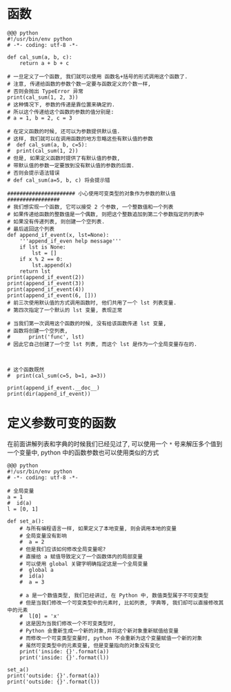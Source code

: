# 函数

    @@@ python
    #!/usr/bin/env python
    # -*- coding: utf-8 -*-

    def cal_sum(a, b, c):
        return a + b + c

    # 一旦定义了一个函数, 我们就可以使用 函数名+括号的形式调用这个函数了.
    # 注意, 传递给函数的参数个数一定要与函数定义的个数一样,
    # 否则会抛出 TypeError 异常
    print(cal_sum(1, 2, 3))
    # 这种情况下, 参数的传递是靠位置来确定的.
    # 所以这个传递给这个函数的参数的值分别是:
    # a = 1, b = 2, c = 3

    # 在定义函数的时候, 还可以为参数提供默认值.
    # 这样, 我们就可以在调用函数的地方忽略这些有默认值的参数
    #  def cal_sum(a, b, c=5):
    #  print(cal_sum(1, 2))
    # 但是, 如果定义函数时提供了有默认值的参数,
    # 带默认值的参数一定要放到没有默认值的参数的后面.
    # 否则会提示语法错误
    # def cal_sum(a=5, b, c) 将会提示错

    ###################### 小心使用可变类型的对象作为参数的默认值 #################
    # 我们想实现一个函数, 它可以接受 2 个参数, 一个整数值和一个列表
    # 如果传递给函数的整数值是一个偶数, 则把这个整数追加到第二个参数指定的列表中
    # 如果没有传递列表, 则创建一个空列表.
    # 最后返回这个列表
    def append_if_event(x, lst=None):
        '''append_if_even help message'''
        if lst is None:
            lst = []
        if x % 2 == 0:
            lst.append(x)
        return lst
    print(append_if_event(2))
    print(append_if_event(3))
    print(append_if_event(4))
    print(append_if_event(6, []))
    # 前三次使用默认值的方式调用函数时, 他们共用了一个 lst 列表变量.
    # 第四次指定了一个默认的 lst 变量, 表现正常

    # 当我们第一次调用这个函数的时候, 没有给该函数传递 lst 变量,
    # 函数将创建一个空列表,
    #      print('func', lst)
    # 因此它自己创建了一个空 lst 列表, 而这个 lst 是作为一个全局变量存在的.



    # 这个函数既然
    #  print(cal_sum(c=5, b=1, a=3))

    print(append_if_event.__doc__)
    print(dir(append_if_event))

# 定义参数可变的函数
在前面讲解列表和字典的时候我们已经见过了, 可以使用一个 `*` 号来解压多个值到一个变量中, python 中的函数参数也可以使用类似的方式

    @@@ python
    #!/usr/bin/env python
    # -*- coding: utf-8 -*-

    # 全局变量
    a = 1
    #  id(a)
    l = [0, 1]

    def set_a():
        # 与所有编程语言一样, 如果定义了本地变量, 则会调用本地的变量
        # 全局变量没有影响
        #  a = 2
        # 但是我们应该如何修改全局变量呢?
        # 直接给 a 赋值导致定义了一个函数体内的局部变量
        # 可以使用 global 关键字明确指定这是一个全局变量
        #  global a
        #  id(a)
        #  a = 3

        # a 是一个数值类型, 我们已经讲过, 在 Python 中, 数值类型属于不可变类型
        # 但是当我们修改一个可变类型中的元素时, 比如列表, 字典等, 我们却可以直接修改其中的元素
        #  l[0] = 'x'
        # 这是因为当我们修改一个不可变类型时,
        # Python 会重新生成一个新的对象,并将这个新对象重新赋值给变量
        # 而修改一个可变类型变量时, python 不会重新为这个变量赋值一个新的对象
        # 虽然可变类型中的元素变量, 但是变量指向的对象没有变化
        print('inside: {}'.format(a))
        print('inside: {}'.format(l))

    set_a()
    print('outside: {}'.format(a))
    print('outside: {}'.format(l))